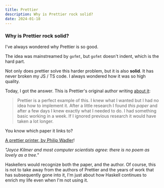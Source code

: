 ```yaml
---
title: Prettier
description: Why is Prettier rock solid?
date: 2024-01-18
---
```


### Why is Prettier rock solid?

I've always wondered why Prettier is so good.

The idea was mainstreamed by `gofmt`, but `gofmt` doesn't indent, which is the
hard part.

Not only does prettier solve this harder problem, but it is also **solid**. It
has never broken my JS / TS code. I always wondered how it was so high quality.

Today, I got the answer. This is Prettier's original author writing
[about it](https://archive.jlongster.com/How-I-Became-Better-Programmer):

> Prettier is a perfect example of this. I knew what I wanted but I had no idea
> how to implement it. After a little research I found _this paper_ and after a
> few days I knew exactly what I needed to do. I had something basic working in
> a week. If I ignored previous research it would have taken a lot longer.

You know which paper it links to?

[A prettier printer, by Philip Wadler](http://homepages.inf.ed.ac.uk/wadler/papers/prettier/prettier.pdf)!

_"Joyce Kilmer and most computer scientists agree: there is no poem as lovely as
a tree."_

Haskellers would recognize both the paper, and the author. Of course, this is
not to take away from the authors of Prettier and the years of work that has
subsequently gone into it, I'm just about how Haskell continues to enrich my
life even when I'm not using it.
